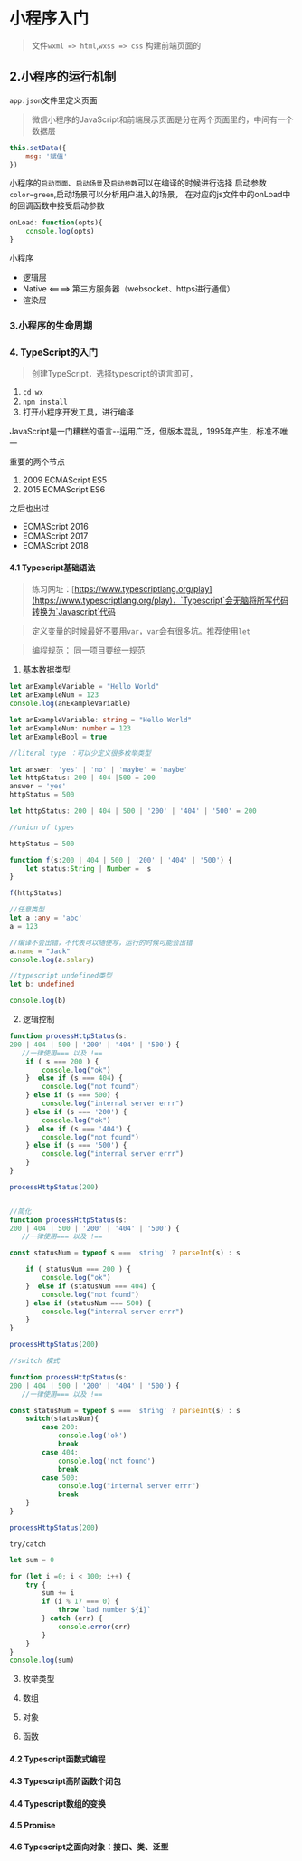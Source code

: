 # 小程序入门
> 文件`wxml => html`,`wxss => css` 构建前端页面的

## 2.小程序的运行机制
`app.json`文件里定义页面
> 微信小程序的JavaScript和前端展示页面是分在两个页面里的，中间有一个数据层

```javascript
this.setData({
    msg: '赋值'
})

```

小程序的`启动页面`、`启动场景`及`启动参数`可以在编译的时候进行选择
启动参数 `color=green`,启动场景可以分析用户进入的场景，
在对应的js文件中的onLoad中的回调函数中接受启动参数

```javascript
onLoad: function(opts){
    console.log(opts)
}
```

小程序
- 逻辑层
- Native <====> 第三方服务器（websocket、https进行通信）
- 渲染层

### 3.小程序的生命周期

### 4. TypeScript的入门

> 创建TypeScript，选择typescript的语言即可，


1. `cd wx`
2. `npm install`
3. 打开小程序开发工具，进行编译


JavaScript是一门糟糕的语言--运用广泛，但版本混乱，1995年产生，标准不唯一

重要的两个节点
1. 2009 ECMAScript ES5
2. 2015 ECMAScript ES6

之后也出过
- ECMAScript 2016
- ECMAScript 2017
- ECMAScript 2018
#### 4.1 Typescript基础语法
> 练习网址：[https://www.typescriptlang.org/play](https://www.typescriptlang.org/play)，`Typescript`会无脑将所写代码转换为`Javascript`代码

> 定义变量的时候最好不要用`var`，`var`会有很多坑。推荐使用`let`

> 编程规范： 同一项目要统一规范
1. 基本数据类型

```typescript
let anExampleVariable = "Hello World"
let anExampleNum = 123
console.log(anExampleVariable)

let anExampleVariable: string = "Hello World"
let anExampleNum: number = 123
let anExampleBool = true

//literal type ：可以少定义很多枚举类型

let answer: 'yes' | 'no' | 'maybe' = 'maybe'
let httpStatus: 200 | 404 |500 = 200
answer = 'yes'
httpStatus = 500

let httpStatus: 200 | 404 | 500 | '200' | '404' | '500' = 200

//union of types

httpStatus = 500

function f(s:200 | 404 | 500 | '200' | '404' | '500') {
    let status:String | Number =  s 
}

f(httpStatus)

//任意类型
let a :any = 'abc'
a = 123

//编译不会出错，不代表可以随便写，运行的时候可能会出错
a.name = "Jack"
console.log(a.salary)

//typescript undefined类型
let b: undefined

console.log(b)
```
2.  逻辑控制 

``` typescript
function processHttpStatus(s:
200 | 404 | 500 | '200' | '404' | '500') {
   //一律使用=== 以及 !==
    if ( s === 200 ) {
        console.log("ok")
    }  else if (s === 404) {
        console.log("not found")
    } else if (s === 500) {
        console.log("internal server errr")
    } else if (s === '200') {
        console.log("ok")
    }  else if (s === '404') {
        console.log("not found")
    } else if (s === '500') {
        console.log("internal server errr")
    }
}

processHttpStatus(200)


//简化
function processHttpStatus(s:
200 | 404 | 500 | '200' | '404' | '500') {
   //一律使用=== 以及 !==

const statusNum = typeof s === 'string' ? parseInt(s) : s

    if ( statusNum === 200 ) {
        console.log("ok")
    }  else if (statusNum === 404) {
        console.log("not found")
    } else if (statusNum === 500) {
        console.log("internal server errr")
    } 
}

processHttpStatus(200)

//switch 模式

function processHttpStatus(s:
200 | 404 | 500 | '200' | '404' | '500') {
   //一律使用=== 以及 !==

const statusNum = typeof s === 'string' ? parseInt(s) : s
    switch(statusNum){
        case 200: 
            console.log('ok')
            break
        case 404:
            console.log('not found')
            break
        case 500:
            console.log("internal server errr") 
            break
    }
}

processHttpStatus(200)
```

`try/catch` 
```typescript
let sum = 0

for (let i =0; i < 100; i++) {
    try {
        sum += i
        if (i % 17 === 0) {
            throw `bad number ${i}`
        } catch (err) {
            console.error(err)
        }
    }
}
console.log(sum)
```

3. 枚举类型

4. 数组

5. 对象

6. 函数

#### 4.2 Typescript函数式编程
#### 4.3 Typescript高阶函数个闭包
#### 4.4 Typescript数组的变换
#### 4.5 Promise
#### 4.6 Typescript之面向对象：接口、类、泛型

